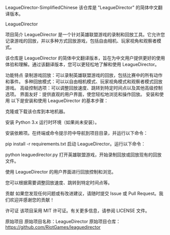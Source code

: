 LeagueDirector-SimplifiedChinese
该仓库是 "LeagueDirector" 的简体中文翻译版本。

LeagueDirector

项目简介
LeagueDirector 是一个针对英雄联盟游戏的录制和回放工具。它允许您记录游戏的回放，并以多种方式回放游戏，包括自由相机、玩家视角和观察者模式。

该仓库是 LeagueDirector 的简体中文翻译版本，旨在为中文用户提供更好的使用体验和理解。通过该翻译版本，您可以更轻松地了解和使用 LeagueDirector。

功能特点
录制游戏回放：可以录制英雄联盟游戏的回放，包括比赛中的所有动作和事件。
多种回放模式：可以以自由相机模式、玩家视角模式和观察者模式回放游戏。
高级控制选项：可以调整回放速度、跳转到特定时间点以及其他高级控制选项。
界面友好：提供直观的用户界面，使您轻松地浏览和操作回放。
安装和使用
以下是安装和使用 LeagueDirector 的基本步骤：

克隆或下载该仓库到本地机器。

安装 Python 3.x 运行时环境（如果尚未安装）。

安装依赖项。在终端或命令提示符中导航到项目目录，并运行以下命令：

pip install -r requirements.txt
启动 LeagueDirector。运行以下命令：

python leaguedirector.py
打开英雄联盟游戏，开始录制回放或回放现有的回放文件。

使用 LeagueDirector 的用户界面进行回放控制和浏览。

您可以根据需要调整回放速度、跳转到特定时间点等。

贡献
如果您发现任何问题或有改进建议，请随时提交 Issue 或 Pull Request。我们欢迎并感谢您的贡献！

许可证
该项目采用 MIT 许可证。有关更多信息，请参阅 LICENSE 文件。

原始项目
原始项目名称：LeagueDirector
原始项目仓库：https://github.com/RiotGames/leaguedirector
